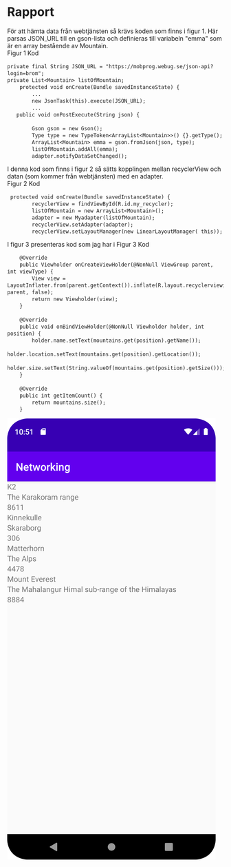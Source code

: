 
# Rapport



För att hämta data från webtjänsten så krävs koden som finns i figur 1. 
Här parsas JSON_URL till en gson-lista och definieras till variabeln "emma" som är en array bestående av Mountain.    
Figur 1 Kod
```
private final String JSON_URL = "https://mobprog.webug.se/json-api?login=brom";
private List<Mountain> listOfMountain;
    protected void onCreate(Bundle savedInstanceState) {
        ...
        new JsonTask(this).execute(JSON_URL);
        ...
   public void onPostExecute(String json) {

        Gson gson = new Gson();
        Type type = new TypeToken<ArrayList<Mountain>>() {}.getType();
        ArrayList<Mountain> emma = gson.fromJson(json, type);
        listOfMountain.addAll(emma);
        adapter.notifyDataSetChanged();
```


I denna kod som finns i figur 2 så sätts kopplingen mellan recyclerView och datan (som kommer från webtjänsten) med en adapter.  
Figur 2 Kod
```
 protected void onCreate(Bundle savedInstanceState) {
        recyclerView = findViewById(R.id.my_recycler);
        listOfMountain = new ArrayList<Mountain>();
        adapter = new Myadapter(listOfMountain);
        recyclerView.setAdapter(adapter);
        recyclerView.setLayoutManager(new LinearLayoutManager( this));
```

I figur 3 presenteras kod som jag har i 
Figur 3 Kod
```
    @Override
    public Viewholder onCreateViewHolder(@NonNull ViewGroup parent, int viewType) {
        View view = LayoutInflater.from(parent.getContext()).inflate(R.layout.recyclerviewitem, parent, false);
        return new Viewholder(view);
    }

    @Override
    public void onBindViewHolder(@NonNull Viewholder holder, int position) {
        holder.name.setText(mountains.get(position).getName());
        holder.location.setText(mountains.get(position).getLocation());
        holder.size.setText(String.valueOf(mountains.get(position).getSize()));
    }

    @Override
    public int getItemCount() {
        return mountains.size();
    }
```



![](Screenshot.png)



